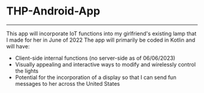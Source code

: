 # THP-Android-App
-----------------

This app will incorporate IoT functions into my girlfriend's existing lamp that I made for her in June of 2022
The app will primarily be coded in Kotlin and will have:
* Client-side internal functions (no server-side as of 06/06/2023)
* Visually appealing and interactive ways to modify and wirelessly control the lights
* Potential for the incorporation of a display so that I can send fun messages to her across the United States
